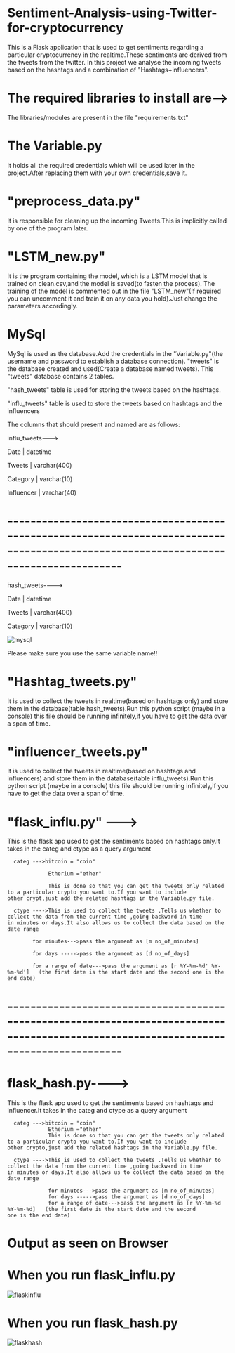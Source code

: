 # Sentiment-Analysis-using-Twitter-for-cryptocurrency
This is a Flask application that is used to get sentiments regarding a particular cryptocurrency in the realtime.These sentiments are derived from the tweets from the twitter.
In this project we analyse the incoming tweets based on the hashtags and a combination of "Hashtags+influencers".


# The required libraries to install are-->

The libraries/modules are present in the file "requirements.txt"



# The Variable.py

It holds all the required credentials which will be used later in the project.After replacing them with your own credentials,save it.

# "preprocess_data.py" 

It is responsible for cleaning up the incoming Tweets.This is implicitly called by one of the program later.

# "LSTM_new.py" 

It is the program containing the model, which is a LSTM model that is trained on clean.csv,and the model is saved(to fasten the process).
The training of the model is commented out in the file "LSTM_new"(If required you can uncomment it and train it on any data you hold).Just change the parameters accordingly.

# MySql

MySql is used as the database.Add the credentials in the "Variable.py"(the username and password to establish a database connection).
"tweets" is the database created and used(Create a database named tweets).
This "tweets" database contains 2 tables.

"hash_tweets" table is used for storing the tweets based on the hashtags.


"influ_tweets" table is used to store the tweets based on hashtags and the influencers 


The columns that should present and named are as follows:

influ_tweets--->

Date           | datetime     

Tweets         | varchar(400)

Category       | varchar(10) 

Influencer     | varchar(40)
 
# --------------------------------------------------------------------------------------------------------------------------------------
hash_tweets---->

Date            | datetime    

Tweets          | varchar(400) 

Category        | varchar(10)


![mysql](https://user-images.githubusercontent.com/43274184/62264074-239c6400-b43c-11e9-97f3-a3ae83cc0b9e.png)

Please make sure you use the same variable name!!

# "Hashtag_tweets.py"

It is used to collect the tweets in realtime(based on hashtags only) and store them in the database(table hash_tweets).Run this python script (maybe in a console)
this file should be running infinitely,if you have to get the data over a span of time.

# "influencer_tweets.py" 

It is used to collect the tweets in realtime(based on hashtags and influencers) and store them in the database(table influ_tweets).Run this python script (maybe in a console)
this file should be running infinitely,if you have to get the data over a span of time.

# "flask_influ.py" --->

This is the flask app used to get the sentiments based on hashtags only.It takes in the categ and ctype as a query argument
      
      categ --->bitcoin = "coin"
                 
                 Etherium ="ether"
                 
                 This is done so that you can get the tweets only related to a particular crypto you want to.If you want to include                      other crypt,just add the related hashtags in the Variable.py file.
      
      ctype ---->This is used to collect the tweets .Tells us whether to collect the data from the current time ,going backward in time                  in minutes or days.It also allows us to collect the data based on the date range
            
            for minutes--->pass the argument as [m no_of_minutes]
            
            for days ----->pass the argument as [d no_of_days]
            
            for a range of date--->pass the argument as [r %Y-%m-%d' %Y-%m-%d']   (the first date is the start date and the second one is the end date)
# --------------------------------------------------------------------------------------------------------------------------------------
# flask_hash.py---->
This is the flask app used to get the sentiments based on hashtags and influencer.It takes in the categ and ctype as a query argument
      
      categ --->bitcoin = "coin"
                 Etherium ="ether"
                 This is done so that you can get the tweets only related to a particular crypto you want to.If you want to include                      other crypto,just add the related hashtags in the Variable.py file.
      
      ctype ---->This is used to collect the tweets .Tells us whether to collect the data from the current time ,going backward in time                  in minutes or days.It also allows us to collect the data based on the date range
            
                 for minutes--->pass the argument as [m no_of_minutes]
                 for days ----->pass the argument as [d no_of_days]
                 for a range of date--->pass the argument as [r %Y-%m-%d  %Y-%m-%d]   (the first date is the start date and the second                    one is the end date)            

# Output as seen on Browser

# When you run flask_influ.py

![flaskinflu](https://user-images.githubusercontent.com/43274184/62264671-8abb1800-b43e-11e9-9b68-cddc2d42b3de.png)


# When you run flask_hash.py

![flaskhash](https://user-images.githubusercontent.com/43274184/62264685-a0c8d880-b43e-11e9-9b0c-72e1e8cbb42d.png)


 
